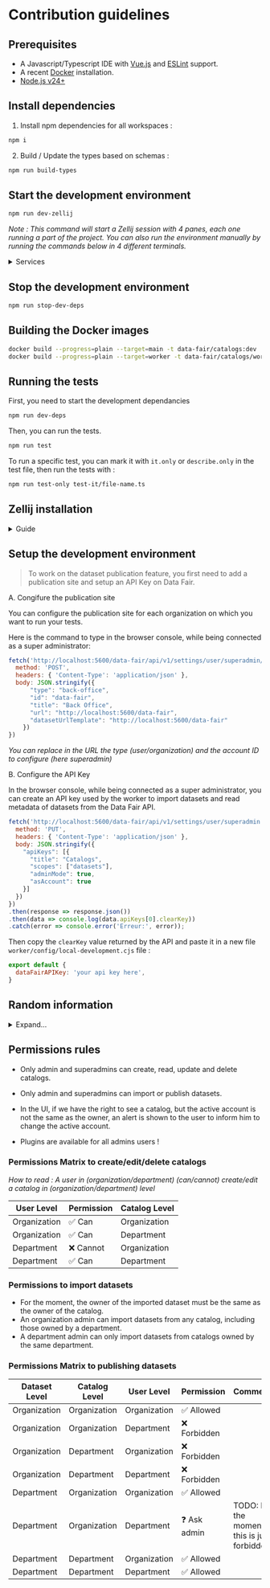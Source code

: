 # Contribution guidelines

## Prerequisites

- A Javascript/Typescript IDE with [Vue.js](https://vuejs.org/) and [ESLint](https://marketplace.visualstudio.com/items?itemName=dbaeumer.vscode-eslint) support.
- A recent [Docker](https://docs.docker.com/engine/install/) installation.
- [Node.js v24+](https://nodejs.org/)

## Install dependencies

1. Install npm dependencies for all workspaces :

```sh
npm i
```

2. Build / Update the types based on schemas :

```sh
npm run build-types
```

## Start the development environment

```sh
npm run dev-zellij
```

*Note : This command will start a Zellij session with 4 panes, each one running a part of the project. You can also run the environment manually by running the commands below in 4 different terminals.*

<details>
<summary>Services</summary>

- **Dev dependencies** : `npm run dev-deps`
- **Api** : `npm run dev-api`
- **UI** : `npm run dev-ui`
- **Worker** : `npm run dev-worker`

</details>

## Stop the development environment

```sh
npm run stop-dev-deps
```

## Building the Docker images

```sh
docker build --progress=plain --target=main -t data-fair/catalogs:dev .
docker build --progress=plain --target=worker -t data-fair/catalogs/worker:dev .
```

## Running the tests

First, you need to start the development dependancies

```sh
npm run dev-deps
```

Then, you can run the tests.

```sh
npm run test
```

To run a specific test, you can mark it with `it.only` or `describe.only` in the test file, then run the tests with :

```sh
npm run test-only test-it/file-name.ts
```

## Zellij installation

<details>
<summary>Guide</summary>

1) Install Rust's Cargo

```sh
curl https://sh.rustup.rs -sSf | sh
# choose 1 when prompted
```

2) Install Zellij

```sh
cargo install --locked zellij
```

3) Install NVM

```sh
curl -o- https://raw.githubusercontent.com/nvm-sh/nvm/master/install.sh | bash
nvm install
```

*Tips :*

- Use <kbd>Ctrl</kbd> + <kbd>Q</kbd> to quit Zellij.
- Click on a panel, then use <kbd>Ctrl</kbd> + <kbd>C</kbd> then <kbd>Esc</kbd> to stop a terminal and regain access of the panel.

</details>

## Setup the development environment

> To work on the dataset publication feature, you first need to add a publication site and setup an API Key on Data Fair.

A. Congifure the publication site

You can configure the publication site for each organization on which you want to run your tests.

Here is the command to type in the browser console, while being connected as a super administrator:

```js
fetch('http://localhost:5600/data-fair/api/v1/settings/user/superadmin/publication-sites', {
  method: 'POST',
  headers: { 'Content-Type': 'application/json' },
  body: JSON.stringify({
      "type": "back-office",
      "id": "data-fair",
      "title": "Back Office",
      "url": "http://localhost:5600/data-fair",
      "datasetUrlTemplate": "http://localhost:5600/data-fair"
    })
})
```

*You can replace in the URL the type (user/organization) and the account ID to configure (here superadmin)*

B. Configure the API Key

In the browser console, while being connected as a super administrator, you can create an API key used by the worker to import datasets and read metadata of datasets from the Data Fair API.

```js
fetch('http://localhost:5600/data-fair/api/v1/settings/user/superadmin', {
  method: 'PUT',
  headers: { 'Content-Type': 'application/json' },
  body: JSON.stringify({
    "apiKeys": [{
      "title": "Catalogs",
      "scopes": ["datasets"],
      "adminMode": true,
      "asAccount": true
    }]
  })
})
.then(response => response.json())
.then(data => console.log(data.apiKeys[0].clearKey))
.catch(error => console.error('Erreur:', error));
```

Then copy the `clearKey` value returned by the API and paste it in a new file `worker/config/local-development.cjs` file :

```js
export default {
  dataFairAPIKey: 'your api key here',
}
```

## Random information

<details>
<summary>Expand...</summary>

### package.json scripts description

- `"prepare": "husky || true"` : Initializes Husky hooks before the first `npm install`. The `|| true` ensures the command doesn't fail if Husky is not installed or encounters an error.
- `EVENTS_LOG_LEVEL=alert` : Disable the lib express events log in the console, to avoid too much noise.

</details>

## Permissions rules

- Only admin and superadmins can create, read, update and delete catalogs.
- Only admin and superadmins can import or publish datasets.

- In the UI, if we have the right to see a catalog, but the active account is not the same as the owner, an alert is shown to the user to inform him to change the active account.
- Plugins are available for all admins users !

### Permissions Matrix to create/edit/delete catalogs

*How to read : A user in (organization/department) (can/cannot) create/edit a catalog in (organization/department) level*

| User Level | Permission | Catalog Level |
|------------|--------------|------------|
| Organization | ✅ Can | Organization |
| Organization | ✅ Can | Department |
| Department | ❌ Cannot | Organization |
| Department | ✅ Can | Department |

### Permissions to import datasets

- For the moment, the owner of the imported dataset must be the same as the owner of the catalog.
- An organization admin can import datasets from any catalog, including those owned by a department.
- A department admin can only import datasets from catalogs owned by the same department.

### Permissions Matrix to publishing datasets

| Dataset Level | Catalog Level | User Level | Permission | Comments |
|------------|------------|--------------|------------|-|
| Organization | Organization | Organization | ✅ Allowed | |
| Organization | Organization | Department | ❌ Forbidden | |
| Organization | Department | Organization | ❌ Forbidden | |
| Organization | Department | Department | ❌ Forbidden | |
| Department | Organization | Organization | ✅ Allowed | |
| Department | Organization | Department | ❓ Ask admin | TODO: For the moment, this is just forbidden |
| Department | Department | Organization | ✅ Allowed | |
| Department | Department | Department | ✅ Allowed | |
